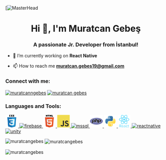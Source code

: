 [![MasterHead]([https://www.google.com/url?sa=i&url=https%3A%2F%2Fwallpapers.com%2Fcat-meme&psig=AOvVaw1n0Cs6WnjaGMUKDNiU1mXB&ust=1701267435212000&source=images&cd=vfe&opi=89978449&ved=0CBEQjRxqFwoTCPirlZvx5oIDFQAAAAAdAAAAABAE](https://images.alphacoders.com/524/524147.jpg))
<h1 align="center">Hi 👋, I'm Muratcan Gebeş</h1>
<h3 align="center">A passionate Jr. Developer from İstanbul!</h3>

- 🔭 I’m currently working on **React Native**

- 📫 How to reach me **muratcan.gebes19@gmail.com**

<h3 align="left">Connect with me:</h3>
<p align="left">
<a href="https://twitter.com/muratcanngebes" target="blank"><img align="center" src="https://raw.githubusercontent.com/rahuldkjain/github-profile-readme-generator/master/src/images/icons/Social/twitter.svg" alt="muratcanngebes" height="30" width="40" /></a>
<a href="https://linkedin.com/in/muratcan gebes" target="blank"><img align="center" src="https://raw.githubusercontent.com/rahuldkjain/github-profile-readme-generator/master/src/images/icons/Social/linked-in-alt.svg" alt="muratcan gebes" height="30" width="40" /></a>
</p>

<h3 align="left">Languages and Tools:</h3>
<p align="left"> <a href="https://www.w3schools.com/css/" target="_blank" rel="noreferrer"> <img src="https://raw.githubusercontent.com/devicons/devicon/master/icons/css3/css3-original-wordmark.svg" alt="css3" width="40" height="40"/> </a> <a href="https://firebase.google.com/" target="_blank" rel="noreferrer"> <img src="https://www.vectorlogo.zone/logos/firebase/firebase-icon.svg" alt="firebase" width="40" height="40"/> </a> <a href="https://www.w3.org/html/" target="_blank" rel="noreferrer"> <img src="https://raw.githubusercontent.com/devicons/devicon/master/icons/html5/html5-original-wordmark.svg" alt="html5" width="40" height="40"/> </a> <a href="https://developer.mozilla.org/en-US/docs/Web/JavaScript" target="_blank" rel="noreferrer"> <img src="https://raw.githubusercontent.com/devicons/devicon/master/icons/javascript/javascript-original.svg" alt="javascript" width="40" height="40"/> </a> <a href="https://www.microsoft.com/en-us/sql-server" target="_blank" rel="noreferrer"> <img src="https://www.svgrepo.com/show/303229/microsoft-sql-server-logo.svg" alt="mssql" width="40" height="40"/> </a> <a href="https://www.php.net" target="_blank" rel="noreferrer"> <img src="https://raw.githubusercontent.com/devicons/devicon/master/icons/php/php-original.svg" alt="php" width="40" height="40"/> </a> <a href="https://www.python.org" target="_blank" rel="noreferrer"> <img src="https://raw.githubusercontent.com/devicons/devicon/master/icons/python/python-original.svg" alt="python" width="40" height="40"/> </a> <a href="https://reactjs.org/" target="_blank" rel="noreferrer"> <img src="https://raw.githubusercontent.com/devicons/devicon/master/icons/react/react-original-wordmark.svg" alt="react" width="40" height="40"/> </a> <a href="https://reactnative.dev/" target="_blank" rel="noreferrer"> <img src="https://reactnative.dev/img/header_logo.svg" alt="reactnative" width="40" height="40"/> </a> <a href="https://unity.com/" target="_blank" rel="noreferrer"> <img src="https://www.vectorlogo.zone/logos/unity3d/unity3d-icon.svg" alt="unity" width="40" height="40"/> </a> </p>

<p><img align="left" src="https://github-readme-stats.vercel.app/api/top-langs?username=muratcangebes&show_icons=true&locale=en&layout=compact" alt="muratcangebes" /></p>

<p>&nbsp;<img align="center" src="https://github-readme-stats.vercel.app/api?username=muratcangebes&show_icons=true&locale=en" alt="muratcangebes" /></p>

<p><img align="center" src="https://github-readme-streak-stats.herokuapp.com/?user=muratcangebes&" alt="muratcangebes" /></p>


